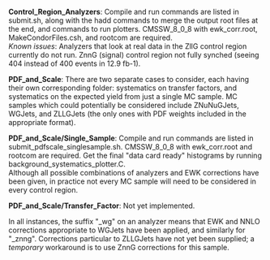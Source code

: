 **Control_Region_Analyzers**: Compile and run commands are listed in submit.sh, along with the hadd commands to merge the output root files at the end, and commands to run plotters. CMSSW_8_0_8 with ewk_corr.root, MakeCondorFiles.csh, and rootcom are required.  
_Known issues_: Analyzers that look at real data in the ZllG control region currently do not run. ZnnG (signal) control region not fully synched (seeing 404 instead of 400 events in 12.9 fb-1).

**PDF_and_Scale**: There are two separate cases to consider, each having their own corresponding folder: systematics on transfer factors, and systematics on the expected yield from just a single MC sample. MC samples which could potentially be considered include ZNuNuGJets, WGJets, and ZLLGJets (the only ones with PDF weights included in the appropriate format).

**PDF_and_Scale/Single_Sample**: Compile and run commands are listed in submit_pdfscale_singlesample.sh. CMSSW_8_0_8 with ewk_corr.root and rootcom are required. Get the final "data card ready" histograms by running background_systematics_plotter.C.  
Although all possible combinations of analyzers and EWK corrections have been given, in practice not every MC sample will need to be considered in every control region.

**PDF_and_Scale/Transfer_Factor**: Not yet implemented.

In all instances, the suffix "\_wg" on an analyzer means that EWK and NNLO corrections appropriate to WGJets have been applied, and similarly for "\_znng". Corrections particular to ZLLGJets have not yet been supplied; a _temporary_ workaround is to use ZnnG corrections for this sample.
